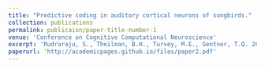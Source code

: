 ```yaml
---
title: "Predictive coding in auditory cortical neurons of songbirds."
collection: publications
permalink: publicaion/paper-title-number-1
venue: 'Conference on Cognitive Computational Neuroscience'
excerpt: 'Rudraraju, S., Theilman, B.H., Turvey, M.E., Gentner, T.Q. 2022. &quot;Predictive coding in auditory cortical neurons of songbirds.&quot;, <I>Conference on Cognitive Computational Neuroscience<I>, 1-3.'
paperurl: 'http://academicpages.github.io/files/paper2.pdf'
---
```


